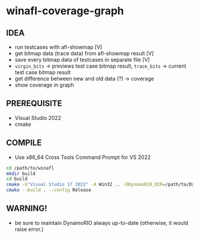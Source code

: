 # winafl-coverage-graph
## IDEA
- run testcases with afl-showmap [V]
- get bitmap data (trace data) from afl-showmap result [V]
- save every bitmap data of testcases in separate file [V]
- `virgin_bits` -> previews test case bitmap result, `trace_bits` -> current test case bitmap result
- get difference between new and old data (?) -> coverage
- show coverage in graph

## PREREQUISITE
- Visual Studio 2022
- cmake

## COMPILE
- Use x86_64 Cross Tools Command Prompt for VS 2022
```bash
cd /path/to/winafl
mkdir build
cd build
cmake -G"Visual Studio 17 2022" -A Win32 .. -DDynamoRIO_DIR=/path/to/DynamoRIO/cmake
cmake --build . --config Release
```

## WARNING!
- be sure to maintain DynamoRIO always up-to-date (otherwise, it would raise error.)
